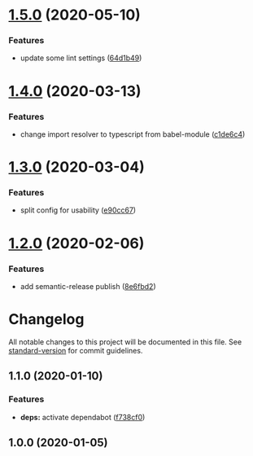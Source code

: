# [1.5.0](https://github.com/ymkz/eslint-config/compare/v1.4.0...v1.5.0) (2020-05-10)


### Features

* update some lint settings ([64d1b49](https://github.com/ymkz/eslint-config/commit/64d1b497c3d403cf2e02fc39462efe7fabdb5510))

# [1.4.0](https://github.com/ymkz/eslint-config/compare/v1.3.0...v1.4.0) (2020-03-13)


### Features

* change import resolver to typescript from babel-module ([c1de6c4](https://github.com/ymkz/eslint-config/commit/c1de6c48a3061623ed1d0fe1b4db7048e0511db3))

# [1.3.0](https://github.com/ymkz/eslint-config/compare/v1.2.0...v1.3.0) (2020-03-04)


### Features

* split config for usability ([e90cc67](https://github.com/ymkz/eslint-config/commit/e90cc678e449640298bab7457830bd513846d305))

# [1.2.0](https://github.com/ymkz/eslint-config/compare/v1.1.0...v1.2.0) (2020-02-06)


### Features

* add semantic-release publish ([8e6fbd2](https://github.com/ymkz/eslint-config/commit/8e6fbd248e2a8259ce1aee39065bad595aa9cb75))

# Changelog

All notable changes to this project will be documented in this file. See [standard-version](https://github.com/conventional-changelog/standard-version) for commit guidelines.

## 1.1.0 (2020-01-10)

### Features

- **deps:** activate dependabot ([f738cf0](https://github.com/ymkz/eslint-config/commit/f738cf011d22c8234263fb79a83b63f259c85b1f))

## 1.0.0 (2020-01-05)
